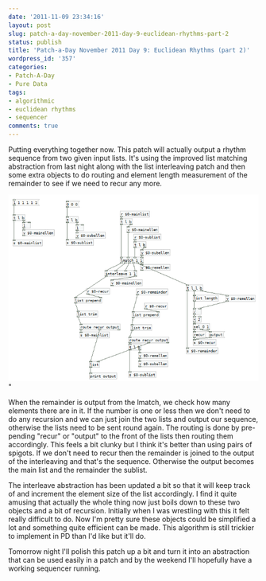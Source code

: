 ```yaml
---
date: '2011-11-09 23:34:16'
layout: post
slug: patch-a-day-november-2011-day-9-euclidean-rhythms-part-2
status: publish
title: 'Patch-a-Day November 2011 Day 9: Euclidean Rhythms (part 2)'
wordpress_id: '357'
categories:
- Patch-A-Day
- Pure Data
tags:
- algorithmic
- euclidean rhythms
- sequencer
comments: true
---
```


Putting everything together now. This patch will actually output a rhythm sequence from two given input lists. It's using the improved list matching abstraction from last night along with the list interleaving patch and then some extra objects to do routing and element length measurement of the remainder to see if we need to recur any more.

![Euclidian rhythm generation](/a/2011-11-09-patch-a-day-november-2011-day-9-euclidean-rhythms-part-2/Euclidian-rhythm-generation.png)"

When the remainder is output from the lmatch, we check how many elements there are in it. If the number is one or less then we don't need to do any recursion and we can just join the two lists and output our sequence, otherwise the lists need to be sent round again. The routing is done by pre-pending "recur" or "output" to the front of the lists then routing them accordingly. This feels a bit clunky but I think it's better than using pairs of spigots. If we don't need to recur then the remainder is joined to the output of the interleaving and that's the sequence. Otherwise the output becomes the main list and the remainder the sublist.

The interleave abstraction has been updated a bit so that it will keep track of and increment the element size of the list accordingly. I find it quite amusing that actually the whole thing now just boils down to these two objects and a bit of recursion. Initially when I was wrestling with this it felt really difficult to do. Now I'm pretty sure these objects could be simplified a lot and something quite efficient can be made. This algorithm is still trickier to implement in PD than I'd like but it'll do.

Tomorrow night I'll polish this patch up a bit and turn it into an abstraction that can be used easily in a patch and by the weekend I'll hopefully have a working sequencer running.
